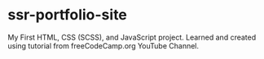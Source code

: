 # ssr-portfolio-site
My First HTML, CSS (SCSS), and JavaScript project. Learned and created using tutorial from freeCodeCamp.org YouTube Channel.
